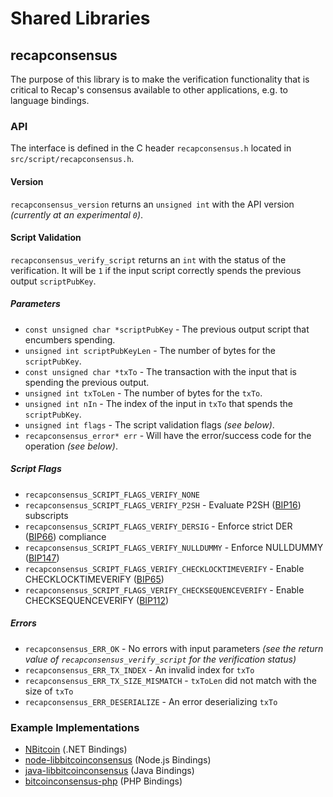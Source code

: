 Shared Libraries
================

## recapconsensus

The purpose of this library is to make the verification functionality that is critical to Recap's consensus available to other applications, e.g. to language bindings.

### API

The interface is defined in the C header `recapconsensus.h` located in  `src/script/recapconsensus.h`.

#### Version

`recapconsensus_version` returns an `unsigned int` with the API version *(currently at an experimental `0`)*.

#### Script Validation

`recapconsensus_verify_script` returns an `int` with the status of the verification. It will be `1` if the input script correctly spends the previous output `scriptPubKey`.

##### Parameters
- `const unsigned char *scriptPubKey` - The previous output script that encumbers spending.
- `unsigned int scriptPubKeyLen` - The number of bytes for the `scriptPubKey`.
- `const unsigned char *txTo` - The transaction with the input that is spending the previous output.
- `unsigned int txToLen` - The number of bytes for the `txTo`.
- `unsigned int nIn` - The index of the input in `txTo` that spends the `scriptPubKey`.
- `unsigned int flags` - The script validation flags *(see below)*.
- `recapconsensus_error* err` - Will have the error/success code for the operation *(see below)*.

##### Script Flags
- `recapconsensus_SCRIPT_FLAGS_VERIFY_NONE`
- `recapconsensus_SCRIPT_FLAGS_VERIFY_P2SH` - Evaluate P2SH ([BIP16](https://github.com/bitcoin/bips/blob/master/bip-0016.mediawiki)) subscripts
- `recapconsensus_SCRIPT_FLAGS_VERIFY_DERSIG` - Enforce strict DER ([BIP66](https://github.com/bitcoin/bips/blob/master/bip-0066.mediawiki)) compliance
- `recapconsensus_SCRIPT_FLAGS_VERIFY_NULLDUMMY` - Enforce NULLDUMMY ([BIP147](https://github.com/bitcoin/bips/blob/master/bip-0147.mediawiki))
- `recapconsensus_SCRIPT_FLAGS_VERIFY_CHECKLOCKTIMEVERIFY` - Enable CHECKLOCKTIMEVERIFY ([BIP65](https://github.com/bitcoin/bips/blob/master/bip-0065.mediawiki))
- `recapconsensus_SCRIPT_FLAGS_VERIFY_CHECKSEQUENCEVERIFY` - Enable CHECKSEQUENCEVERIFY ([BIP112](https://github.com/bitcoin/bips/blob/master/bip-0112.mediawiki))

##### Errors
- `recapconsensus_ERR_OK` - No errors with input parameters *(see the return value of `recapconsensus_verify_script` for the verification status)*
- `recapconsensus_ERR_TX_INDEX` - An invalid index for `txTo`
- `recapconsensus_ERR_TX_SIZE_MISMATCH` - `txToLen` did not match with the size of `txTo`
- `recapconsensus_ERR_DESERIALIZE` - An error deserializing `txTo`

### Example Implementations
- [NBitcoin](https://github.com/NicolasDorier/NBitcoin/blob/master/NBitcoin/Script.cs#L814) (.NET Bindings)
- [node-libbitcoinconsensus](https://github.com/bitpay/node-libbitcoinconsensus) (Node.js Bindings)
- [java-libbitcoinconsensus](https://github.com/dexX7/java-libbitcoinconsensus) (Java Bindings)
- [bitcoinconsensus-php](https://github.com/Bit-Wasp/bitcoinconsensus-php) (PHP Bindings)
